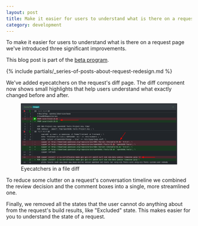 ```yaml
---
layout: post
title: Make it easier for users to understand what is there on a request
category: development
---
```

To make it easier for users to understand what is there on a request page we've introduced three significant improvements.

This blog post is part of the [beta program](/2018/10/04/the-beta-program/).

{% include partials/_series-of-posts-about-request-redesign.md %}

We've added eyecatchers on the request's diff page. The diff component now shows small highlights that help users understand what exactly changed before and after.

<figure>
  <img src="/images/posts/2024-10-23/eyecatchers.png" alt="Eyecatchers in a file diff" />
  <figcaption>Eyecatchers in a file diff</figcaption>
</figure>

To reduce some clutter on a request's conversation timeline we combined the review decision and the comment boxes into a single, more streamlined one.

<screenshot>

Finally, we removed all the states that the user cannot do anything about from the request's build results, like "Excluded" state. This makes easier for you to understand the state of a request.

<screenshot>

